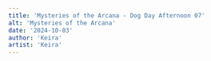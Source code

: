 ```yaml
---
title: 'Mysteries of the Arcana - Dog Day Afternoon 07'
alt: 'Mysteries of the Arcana'
date: '2024-10-03'
author: 'Keira'
artist: 'Keira'
---
```


